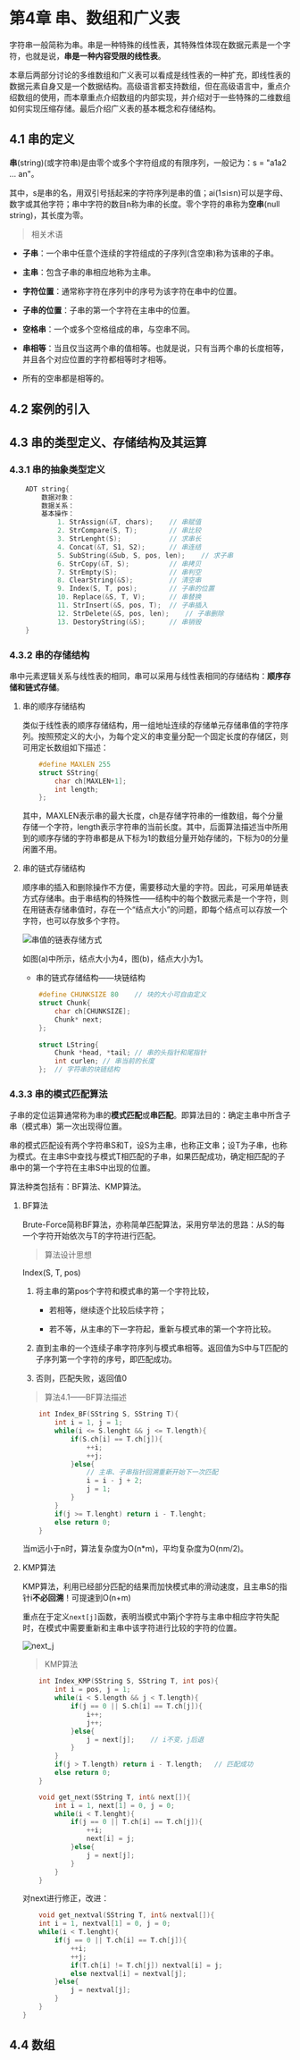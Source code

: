 # 第4章 串、数组和广义表

字符串一般简称为串。串是一种特殊的线性表，其特殊性体现在数据元素是一个字符，也就是说，**串是一种内容受限的线性表**。

本章后两部分讨论的多维数组和广义表可以看成是线性表的一种扩充，即线性表的数据元素自身又是一个数据结构。高级语言都支持数组，但在高级语言中，重点介绍数组的使用，而本章重点介绍数组的内部实现，并介绍对于一些特殊的二维数组如何实现压缩存储。最后介绍广义表的基本概念和存储结构。

## 4.1 串的定义

**串**(string)(或字符串)是由零个或多个字符组成的有限序列，一般记为：s = "a1a2 … an"。

其中，s是串的名，用双引号括起来的字符序列是串的值；ai(1≤i≤n)可以是字母、数字或其他字符；串中字符的数目n称为串的长度。零个字符的串称为**空串**(null string)，其长度为零。

> 相关术语

- **子串**：一个串中任意个连续的字符组成的子序列(含空串)称为该串的子串。

- **主串**：包含子串的串相应地称为主串。

- **字符位置**：通常称字符在序列中的序号为该字符在串中的位置。

- **子串的位置**：子串的第一个字符在主串中的位置。

- **空格串**：一个或多个空格组成的串，与空串不同。

- **串相等**：当且仅当这两个串的值相等。也就是说，只有当两个串的长度相等，并且各个对应位置的字符都相等时才相等。

- 所有的空串都是相等的。

## 4.2 案例的引入

## 4.3 串的类型定义、存储结构及其运算

### 4.3.1 串的抽象类型定义

```C++
    ADT string{
        数据对象：
        数据关系：
        基本操作：
            1. StrAssign(&T, chars);    // 串赋值
            2. StrCompare(S, T);        // 串比较
            3. StrLenght(S);            // 求串长
            4. Concat(&T, S1, S2);      // 串连结
            5. SubString(&Sub, S, pos, len);    // 求子串
            6. StrCopy(&T, S);          // 串拷贝
            7. StrEmpty(S);             // 串判空
            8. ClearString(&S);         // 清空串
            9. Index(S, T, pos);        // 子串的位置
            10. Replace(&S, T, V);      // 串替换
            11. StrInsert(&S, pos, T);  // 子串插入
            12. StrDelete(&S, pos, len);    // 子串删除
            13. DestoryString(&S);      // 串销毁
    }
```

### 4.3.2 串的存储结构

串中元素逻辑关系与线性表的相同，串可以采用与线性表相同的存储结构：**顺序存储和链式存储**。

1. 串的顺序存储结构

    类似于线性表的顺序存储结构，用一组地址连续的存储单元存储串值的字符序列。按照预定义的大小，为每个定义的串变量分配一个固定长度的存储区，则可用定长数组如下描述：

    ```C++
        #define MAXLEN 255
        struct SString{
            char ch[MAXLEN+1];
            int length;
        };
    ```

    其中，MAXLEN表示串的最大长度，ch是存储字符串的一维数组，每个分量存储一个字符，length表示字符串的当前长度。其中，后面算法描述当中所用到的顺序存储的字符串都是从下标为1的数组分量开始存储的，下标为0的分量闲置不用。

2. 串的链式存储结构

    顺序串的插入和删除操作不方便，需要移动大量的字符。因此，可采用单链表方式存储串。由于串结构的特殊性——结构中的每个数据元素是一个字符，则在用链表存储串值时，存在一个“结点大小”的问题，即每个结点可以存放一个字符，也可以存放多个字符。

    ![串值的链表存储方式](https://github.com/Vuean/DataStructure-Algorithmics/blob/main/Chapter4%20String/%E4%B8%B2%E5%80%BC%E7%9A%84%E9%93%BE%E8%A1%A8%E5%AD%98%E5%82%A8%E6%96%B9%E5%BC%8F.png)

    如图(a)中所示，结点大小为4，图(b)，结点大小为1。

    - 串的链式存储结构——块链结构

    ```C++
        #define CHUNKSIZE 80    // 块的大小可自由定义
        struct Chunk{
            char ch[CHUNKSIZE];
            Chunk* next;
        };
        
        struct LString{
            Chunk *head, *tail; // 串的头指针和尾指针
            int curlen; // 串当前的长度
        };  // 字符串的块链结构
    ```

### 4.3.3 串的模式匹配算法

子串的定位运算通常称为串的**模式匹配**或**串匹配**。即算法目的：确定主串中所含子串（模式串）第一次出现得位置。

串的模式匹配设有两个字符串S和T，设S为主串，也称正文串；设T为子串，也称为模式。在主串S中查找与模式T相匹配的子串，如果匹配成功，确定相匹配的子串中的第一个字符在主串S中出现的位置。

算法种类包括有：BF算法、KMP算法。

1. BF算法

    Brute-Force简称BF算法，亦称简单匹配算法，采用穷举法的思路：从S的每一个字符开始依次与T的字符进行匹配。

    > 算法设计思想

    Index(S, T, pos)

    1. 将主串的第pos个字符和模式串的第一个字符比较，

        - 若相等，继续逐个比较后续字符；

        - 若不等，从主串的下一字符起，重新与模式串的第一个字符比较。

    2. 直到主串的一个连续子串字符序列与模式串相等。返回值为S中与T匹配的子序列第一个字符的序号，即匹配成功。

    3. 否则，匹配失败，返回值0

    > 算法4.1——BF算法描述

    ```C++
        int Index_BF(SString S, SString T){
            int i = 1, j = 1;
            while(i <= S.lenght && j <= T.length){
                if(S.ch[i] == T.ch[j]){
                    ++i;
                    ++j;
                }else{
                    // 主串、子串指针回溯重新开始下一次匹配
                    i = i - j + 2;
                    j = 1;
                }
            }
            if(j >= T.lenght) return i - T.lenght;
            else return 0;
        }
    ```

    当m远小于n时，算法复杂度为O(n*m)，平均复杂度为O(nm/2)。

2. KMP算法

    KMP算法，利用已经部分匹配的结果而加快模式串的滑动速度，且主串S的指针i**不必回溯**！可提速到O(n+m)

    重点在于定义`next[j]`函数，表明当模式中第j个字符与主串中相应字符失配时，在模式中需要重新和主串中该字符进行比较的字符的位置。

    ![next_j]()

    > KMP算法

    ```C++
        int Index_KMP(SString S, SString T, int pos){
            int i = pos, j = 1;
            while(i < S.length && j < T.length){
                if(j == 0 || S.ch[i] == T.ch[j]){
                    i++;
                    j++;
                }else{
                    j = next[j];    // i不变，j后退
                }
            }
            if(j > T.length) return i - T.length;   // 匹配成功
            else return 0;
        }

        void get_next(SString T, int& next[]){
            int i = 1, next[1] = 0, j = 0;
            while(i < T.lenght){
                if(j == 0 || T.ch[i] == T.ch[j]){
                    ++i;
                    next[i] = j;
                }else{
                    j = next[j];
                }
            }
        }
    ```

    对next进行修正，改进：

    ```C++
        void get_nextval(SString T, int& nextval[]){
        int i = 1, nextval[1] = 0, j = 0;
        while(i < T.lenght){
            if(j == 0 || T.ch[i] == T.ch[j]){
                ++i;
                ++j;
                if(T.ch[i] != T.ch[j]) nextval[i] = j;
                else nextval[i] = nextval[j];
            }else{
                j = nextval[j];
            }
        }
    }
    ```

## 4.4 数组
